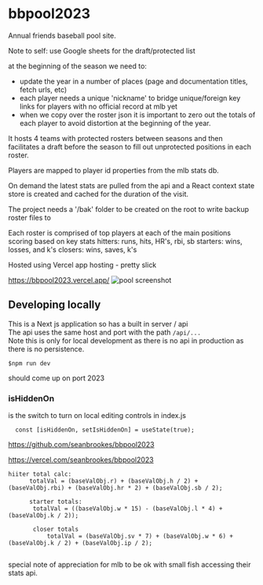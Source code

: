 # bbpool2023
Annual friends baseball pool site.

Note to self: use Google sheets  for the draft/protected list

at the beginning of the season we need to:
- update the year in a number of places (page and documentation titles, fetch urls, etc)
- each player needs a unique 'nickname' to bridge unique/foreign key links for players with no official record at mlb yet
- when we copy over the roster json it is important to zero out the totals of each player to avoid distortion at the beginning of the year.

It hosts 4 teams with protected rosters between seasons and then facilitates a draft before the season to fill out unprotected positions in each roster.

Players are mapped to player id properties from the mlb stats db.

On demand the latest stats are pulled from the api and a React context state store is created and cached for the duration of the visit.

The project needs a '/bak' folder to be created on the root to write backup roster files to

Each roster is comprised of top players at each of the main positions scoring based on key stats
hitters: runs, hits, HR's, rbi, sb
starters: wins, losses, and k's
closers: wins, saves, k's

Hosted using Vercel app hosting - pretty slick

https://bbpool2023.vercel.app/
![pool screenshot](https://user-images.githubusercontent.com/1751524/124396823-ce6ccb00-dcc0-11eb-81cd-e390f6bb16f0.png)


## Developing locally
This is a Next js application so has a built in server / api  
The api uses the same host and port with the path `/api/...`  
Note this is only for local development as there is no api in production as there is no persistence.  

```
$npm run dev
```
should come up on port 2023

### isHiddenOn
is the switch to turn on local editing controls in index.js
```
  const [isHiddenOn, setIsHiddenOn] = useState(true);
```

https://github.com/seanbrookes/bbpool2023

https://vercel.com/seanbrookes/bbpool2023 

```
hiiter total calc:
      totalVal = (baseValObj.r) + (baseValObj.h / 2) + (baseValObj.rbi) + (baseValObj.hr * 2) + (baseValObj.sb / 2);

      starter totals:
       totalVal = ((baseValObj.w * 15) - (baseValObj.l * 4) + (baseValObj.k / 2));

       closer totals
           totalVal = (baseValObj.sv * 7) + (baseValObj.w * 6) + (baseValObj.k / 2) + (baseValObj.ip / 2);


```


special note of appreciation for mlb to be ok with small fish accessing their stats api.
